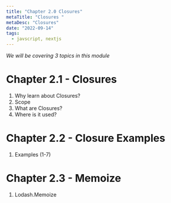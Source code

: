 ```yaml
---
title: "Chapter 2.0 Closures"
metaTitle: "Closures "
metaDesc: "Closures"
date: "2022-09-14"
tags:
  - javscript, nextjs
---
```


_We will be covering 3 topics in this module_

# Chapter 2.1 - Closures

1. Why learn about Closures?
2. Scope
3. What are Closures?
4. Where is it used?

# Chapter 2.2 - Closure Examples

1. Examples (1-7)

# Chapter 2.3 - Memoize

1. Lodash.Memoize
